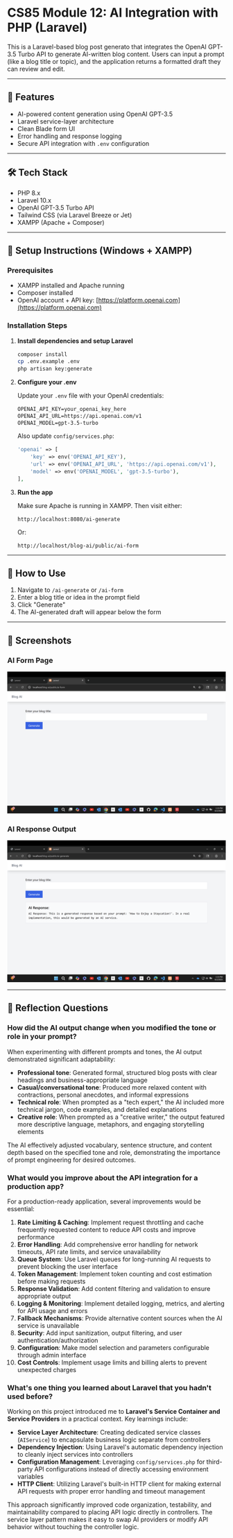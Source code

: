 # CS85 Module 12: AI Integration with PHP (Laravel)

This is a Laravel-based blog post generato that integrates the OpenAI GPT-3.5 Turbo API to generate AI-written blog content. Users can input a prompt (like a blog title or topic), and the application returns a formatted draft they can review and edit.

---

## 📌 Features

- AI-powered content generation using OpenAI GPT-3.5
- Laravel service-layer architecture
- Clean Blade form UI
- Error handling and response logging
- Secure API integration with `.env` configuration

---

## 🛠️ Tech Stack

- PHP 8.x
- Laravel 10.x
- OpenAI GPT-3.5 Turbo API
- Tailwind CSS (via Laravel Breeze or Jet)
- XAMPP (Apache + Composer)

---

## 🚀 Setup Instructions (Windows + XAMPP)

### Prerequisites

- XAMPP installed and Apache running
- Composer installed
- OpenAI account + API key: [https://platform.openai.com](https://platform.openai.com)

### Installation Steps

1. **Install dependencies and setup Laravel**
   ```bash
   composer install
   cp .env.example .env
   php artisan key:generate
   ```

2. **Configure your .env**
   
   Update your `.env` file with your OpenAI credentials:
   ```env
   OPENAI_API_KEY=your_openai_key_here
   OPENAI_API_URL=https://api.openai.com/v1
   OPENAI_MODEL=gpt-3.5-turbo
   ```
   
   Also update `config/services.php`:
   ```php
   'openai' => [
       'key' => env('OPENAI_API_KEY'),
       'url' => env('OPENAI_API_URL', 'https://api.openai.com/v1'),
       'model' => env('OPENAI_MODEL', 'gpt-3.5-turbo'),
   ],
   ```

3. **Run the app**
   
   Make sure Apache is running in XAMPP.
   Then visit either:
   ```
   http://localhost:8080/ai-generate
   ```
   Or:
   ```
   http://localhost/blog-ai/public/ai-form
   ```
---

## 🧪 How to Use

1. Navigate to `/ai-generate` or `/ai-form`
2. Enter a blog title or idea in the prompt field
3. Click "Generate"
4. The AI-generated draft will appear below the form

---

## 📸 Screenshots

### AI Form Page
![AI Form Screenshot](screenshot1.png)

### AI Response Output
![AI Output Screenshot](screenshot2.png)

---

## 🤔 Reflection Questions

### How did the AI output change when you modified the tone or role in your prompt?

When experimenting with different prompts and tones, the AI output demonstrated significant adaptability:

- **Professional tone**: Generated formal, structured blog posts with clear headings and business-appropriate language
- **Casual/conversational tone**: Produced more relaxed content with contractions, personal anecdotes, and informal expressions
- **Technical role**: When prompted as a "tech expert," the AI included more technical jargon, code examples, and detailed explanations
- **Creative role**: When prompted as a "creative writer," the output featured more descriptive language, metaphors, and engaging storytelling elements

The AI effectively adjusted vocabulary, sentence structure, and content depth based on the specified tone and role, demonstrating the importance of prompt engineering for desired outcomes.

### What would you improve about the API integration for a production app?

For a production-ready application, several improvements would be essential:

1. **Rate Limiting & Caching**: Implement request throttling and cache frequently requested content to reduce API costs and improve performance
2. **Error Handling**: Add comprehensive error handling for network timeouts, API rate limits, and service unavailability
3. **Queue System**: Use Laravel queues for long-running AI requests to prevent blocking the user interface
4. **Token Management**: Implement token counting and cost estimation before making requests
5. **Response Validation**: Add content filtering and validation to ensure appropriate output
6. **Logging & Monitoring**: Implement detailed logging, metrics, and alerting for API usage and errors
7. **Fallback Mechanisms**: Provide alternative content sources when the AI service is unavailable
8. **Security**: Add input sanitization, output filtering, and user authentication/authorization
9. **Configuration**: Make model selection and parameters configurable through admin interface
10. **Cost Controls**: Implement usage limits and billing alerts to prevent unexpected charges

### What's one thing you learned about Laravel that you hadn't used before?

Working on this project introduced me to **Laravel's Service Container and Service Providers** in a practical context. Key learnings include:

- **Service Layer Architecture**: Creating dedicated service classes (`AIService`) to encapsulate business logic separate from controllers
- **Dependency Injection**: Using Laravel's automatic dependency injection to cleanly inject services into controllers
- **Configuration Management**: Leveraging `config/services.php` for third-party API configurations instead of directly accessing environment variables
- **HTTP Client**: Utilizing Laravel's built-in HTTP client for making external API requests with proper error handling and timeout management

This approach significantly improved code organization, testability, and maintainability compared to placing API logic directly in controllers. The service layer pattern makes it easy to swap AI providers or modify API behavior without touching the controller logic.
